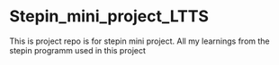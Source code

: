 # Stepin_mini_project_LTTS
This is project repo is for stepin mini project. All my learnings from the stepin programm used in this project
